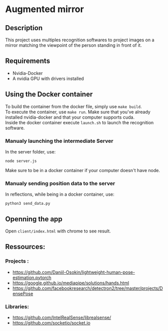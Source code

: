 # Augmented mirror

## Description

This project uses multiples recognition softwares to project images 
on a mirror matching the viewpoint of the person standing in front of
it.

## Requirements

- Nvidia-Docker
- A nvidia GPU with drivers installed

## Using the Docker container

To build the container from the docker file, simply use `make build`.<br/>
To execute the container, use `make run`. Make sure that you've already 
installed nvidia-docker and that your computer supports cuda. <br/> 
Inside the docker container execute `launch.sh` to launch the recognition software.

### Manualy launching the intermediate Server
In the server folder, use:
```
node server.js
```
Make sure to be in a docker container if your computer doesn't have node.

### Manualy sending position data to the server
In reflections, while being in a docker container, use:
```
python3 send_data.py
```
## Openning the app

Open `client/index.html` with chrome to see result.

## Ressources:

### Projects : 
- https://github.com/Daniil-Osokin/lightweight-human-pose-estimation.pytorch
- https://google.github.io/mediapipe/solutions/hands.html
- https://github.com/facebookresearch/detectron2/tree/master/projects/DensePose

### Libraries:
- https://github.com/IntelRealSense/librealsense/
- https://github.com/socketio/socket.io
